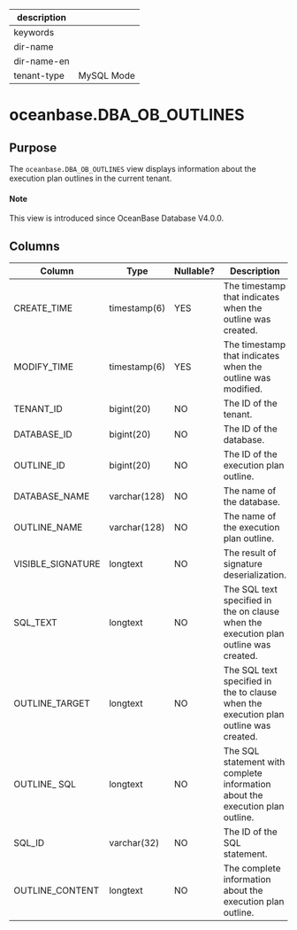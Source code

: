 | description ||
|---|---|
| keywords ||
| dir-name ||
| dir-name-en ||
| tenant-type | MySQL Mode |

# oceanbase.DBA_OB_OUTLINES

## Purpose

The `oceanbase.DBA_OB_OUTLINES` view displays information about the execution plan outlines in the current tenant.

<main id="notice" type='explain'>
  <h4>Note</h4>
  <p>This view is introduced since OceanBase Database V4.0.0. </p>
</main>

## Columns

| Column | Type | Nullable? | Description |
| --- | --- | --- | --- |
| CREATE_TIME | timestamp(6) | YES | The timestamp that indicates when the outline was created. |
| MODIFY_TIME | timestamp(6) | YES | The timestamp that indicates when the outline was modified. |
| TENANT_ID | bigint(20) | NO | The ID of the tenant. |
| DATABASE_ID | bigint(20) | NO | The ID of the database. |
| OUTLINE_ID | bigint(20) | NO | The ID of the execution plan outline. |
| DATABASE_NAME | varchar(128) | NO | The name of the database. |
| OUTLINE_NAME | varchar(128) | NO | The name of the execution plan outline. |
| VISIBLE_SIGNATURE | longtext | NO | The result of signature deserialization. |
| SQL_TEXT | longtext | NO | The SQL text specified in the on clause when the execution plan outline was created. |
| OUTLINE_TARGET | longtext | NO | The SQL text specified in the to clause when the execution plan outline was created. |
| OUTLINE_ SQL | longtext | NO | The SQL statement with complete information about the execution plan outline. |
| SQL_ID | varchar(32) | NO | The ID of the SQL statement. |
| OUTLINE_CONTENT | longtext | NO | The complete information about the execution plan outline. |
